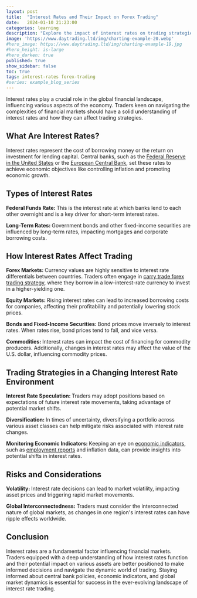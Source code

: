 ```yaml
---
layout: post
title:  "Interest Rates and Their Impact on Forex Trading"
date:   2024-01-10 21:23:00
categories: learning
description: "Explore the impact of interest rates on trading strategies. From forex to equities, learn how to navigate markets in a changing rate environment."
image: 'https://www.daytrading.ltd/img/charting-example-20.webp'
#hero_image: https://www.daytrading.ltd/img/charting-example-19.jpg
#hero_height: is-large
#hero_darken: true
published: true
show_sidebar: false
toc: true
tags: interest-rates forex-trading
#series: example_blog_series
---
```


<p>Interest rates play a crucial role in the global financial landscape, influencing various aspects of the economy. Traders keen on navigating the complexities of financial markets should have a solid understanding of interest rates and how they can affect trading strategies.</p>

## What Are Interest Rates?
<p>Interest rates represent the cost of borrowing money or the return on investment for lending capital. Central banks, such as the <a href="https://www.federalreserve.gov/aboutthefed.htm" rel="nofollow">Federal Reserve in the United States</a> or the <a href="https://www.ecb.europa.eu/ecb/html/index.en.html" rel="nofollow">European Central Bank</a>, set these rates to achieve economic objectives like controlling inflation and promoting economic growth.</p>

## Types of Interest Rates
<p><strong>Federal Funds Rate: </strong> This is the interest rate at which banks lend to each other overnight and is a key driver for short-term interest rates.</p>

<p><strong>Long-Term Rates: </strong> Government bonds and other fixed-income securities are influenced by long-term rates, impacting mortgages and corporate borrowing costs.</p>

## How Interest Rates Affect Trading
<p><strong>Forex Markets: </strong>Currency values are highly sensitive to interest rate differentials between countries. Traders often engage in <a href="https://www.daytrading.ltd/learning/carry-trade-forex-trading-strategy">carry trade forex trading strategy</a>, where they borrow in a low-interest-rate currency to invest in a higher-yielding one.</p>

<p><strong>Equity Markets: </strong>Rising interest rates can lead to increased borrowing costs for companies, affecting their profitability and potentially lowering stock prices.</p>
<p><strong>Bonds and Fixed-Income Securities: </strong>Bond prices move inversely to interest rates. When rates rise, bond prices tend to fall, and vice versa.</p>
<p><strong>Commodities: </strong>Interest rates can impact the cost of financing for commodity producers. Additionally, changes in interest rates may affect the value of the U.S. dollar, influencing commodity prices.</p>

## Trading Strategies in a Changing Interest Rate Environment
<p><strong>Interest Rate Speculation: </strong>Traders may adopt positions based on expectations of future interest rate movements, taking advantage of potential market shifts.</p>

<p><strong>Diversification: </strong>
In times of uncertainty, diversifying a portfolio across various asset classes can help mitigate risks associated with interest rate changes.</p>
  
<p><strong>Monitoring Economic Indicators: </strong>
Keeping an eye on <a href="https://www.daytrading.ltd/learning/economic-indicators-in-forex-trading">economic indicators</a>, such as <a href="https://www.daytrading.ltd/learning/employment-report">employment reports</a> and inflation data, can provide insights into potential shifts in interest rates.</p>

## Risks and Considerations
<p><strong>Volatility: </strong>Interest rate decisions can lead to market volatility, impacting asset prices and triggering rapid market movements.</p>
  
<p><strong>Global Interconnectedness: </strong>Traders must consider the interconnected nature of global markets, as changes in one region's interest rates can have ripple effects worldwide.</p>

## Conclusion
<p>Interest rates are a fundamental factor influencing financial markets. Traders equipped with a deep understanding of how interest rates function and their potential impact on various assets are better positioned to make informed decisions and navigate the dynamic world of trading. Staying informed about central bank policies, economic indicators, and global market dynamics is essential for success in the ever-evolving landscape of interest rate trading.</p>

<script type='application/ld+json'>
{
  "@context": "https://schema.org",
  "@type": "FAQPage",
  "mainEntity": [
    {
      "@type": "Question",
      "name": "What are interest rates?",
      "acceptedAnswer": {
        "@type": "Answer",
        "text": "Interest rates represent the cost of borrowing money or the return on investment for lending capital. Central banks set these rates to achieve economic objectives."
      }
    },
    {
      "@type": "Question",
      "name": "How do interest rates impact trading?",
      "acceptedAnswer": {
        "@type": "Answer",
        "text": "Interest rates influence various markets, including forex, equities, bonds, and commodities. Traders need to consider the effects on borrowing costs, profitability, and asset prices."
      }
    },
    {
      "@type": "Question",
      "name": "What types of interest rates exist?",
      "acceptedAnswer": {
        "@type": "Answer",
        "text": "Key types include the federal funds rate for short-term rates and long-term rates influencing government bonds and fixed-income securities."
      }
    },
    {
      "@type": "Question",
      "name": "What are some trading strategies in a changing interest rate environment?",
      "acceptedAnswer": {
        "@type": "Answer",
        "text": "Strategies include interest rate speculation, portfolio diversification, and monitoring economic indicators to make informed decisions based on expected rate movements."
      }
    },
    {
      "@type": "Question",
      "name": "What risks should traders consider in relation to interest rates?",
      "acceptedAnswer": {
        "@type": "Answer",
        "text": "Traders should be aware of potential volatility triggered by interest rate decisions and the global interconnectedness of markets, as changes in one region can impact others worldwide."
      }
    }
  ]
}
</script>